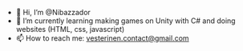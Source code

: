 - 👋 Hi, I’m @Nibazzador
- 🌱 I’m currently learning making games on Unity with C# and doing websites (HTML, css, javascript)
- 📫 How to reach me: vesterinen.contact@gmail.com

<!---
Nibazzador/Nibazzador is a ✨ special ✨ repository because its `README.md` (this file) appears on your GitHub profile.
You can click the Preview link to take a look at your changes.
--->
